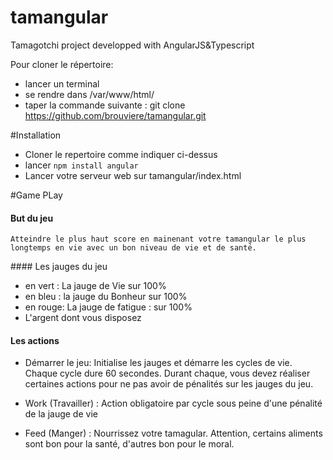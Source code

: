# tamangular
Tamagotchi project developped with AngularJS&amp;Typescript

Pour cloner le répertoire:
- lancer un terminal
- se rendre dans /var/www/html/
- taper la commande suivante : git clone https://github.com/brouviere/tamangular.git

#Installation

* Cloner le repertoire comme indiquer ci-dessus  
* lancer `npm install angular` 
* Lancer votre serveur web sur tamangular/index.html

#Game PLay
#### But du jeu
	Atteindre le plus haut score en mainenant votre tamangular le plus longtemps en vie avec un bon niveau de vie et de santé. 

#### Les jauges du jeu
* en vert :  La jauge de Vie sur 100%
* en bleu : la jauge du Bonheur sur 100%
* en rouge: La jauge de fatigue : sur 100%
* L'argent dont vous disposez

#### Les actions
* Démarrer le jeu: Initialise les jauges et démarre les cycles de vie. Chaque cycle dure 60 secondes.
Durant chaque, vous devez réaliser certaines actions pour ne pas avoir de pénalités sur les jauges du jeu.

* Work (Travailler) : Action obligatoire par cycle sous peine d'une pénalité de la jauge de vie
* Feed (Manger) : Nourrissez votre tamagular. Attention, certains aliments sont bon pour la santé, d'autres bon pour le moral.
